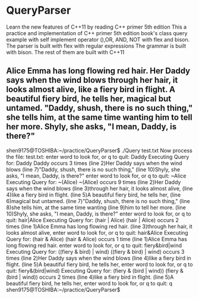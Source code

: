 # QueryParser

Learn the new features of C++11 by reading C++ primer 5th edition
This a practice and implementation of C++ primer 5th edition book's class query example
with self implement operator (),OR, AND, NOT with flex and bison.
The parser is built with flex with regular expressions
The grammar is built with bison.
The rest of them are built with C++11



Alice Emma has long flowing red hair.
Her Daddy says when the wind blows
through her hair, it looks almost alive,
like a fiery bird in flight.
A beautiful fiery bird, he tells her,
magical but untamed.
"Daddy, shush, there is no such thing,"
she tells him, at the same time wanting
him to tell her more.
Shyly, she asks, "I mean, Daddy, is there?"
------------------------------------------------------------
shen9175@TOSHIBA:~/practice/QueryParser$ ./Query test.txt
Now process the file: test.txt:
enter word to look for, or q to quit: Daddy
Executing Query for: Daddy
Daddy occurs 3 times
	(line 2)Her Daddy says when the wind blows
	(line 7)"Daddy, shush, there is no such thing,"
	(line 10)Shyly, she asks, "I mean, Daddy, is there?"
enter word to look for, or q to quit: ~Alice
Executing Query for: ~(Alice)
~(Alice) occurs 9 times
	(line 2)Her Daddy says when the wind blows
	(line 3)through her hair, it looks almost alive,
	(line 4)like a fiery bird in flight.
	(line 5)A beautiful fiery bird, he tells her,
	(line 6)magical but untamed.
	(line 7)"Daddy, shush, there is no such thing,"
	(line 8)she tells him, at the same time wanting
	(line 9)him to tell her more.
	(line 10)Shyly, she asks, "I mean, Daddy, is there?"
enter word to look for, or q to quit: hair|Alice
Executing Query for: (hair | Alice)
(hair | Alice) occurs 2 times
	(line 1)Alice Emma has long flowing red hair.
	(line 3)through her hair, it looks almost alive,
enter word to look for, or q to quit: hair&Alice
Executing Query for: (hair & Alice)
(hair & Alice) occurs 1 time
	(line 1)Alice Emma has long flowing red hair.
enter word to look for, or q to quit: fiery&bird|wind
Executing Query for: ((fiery & bird) | wind)
((fiery & bird) | wind) occurs 3 times
	(line 2)Her Daddy says when the wind blows
	(line 4)like a fiery bird in flight.
	(line 5)A beautiful fiery bird, he tells her,
enter word to look for, or q to quit: fiery&(bird|wind)
Executing Query for: (fiery & (bird | wind))
(fiery & (bird | wind)) occurs 2 times
	(line 4)like a fiery bird in flight.
	(line 5)A beautiful fiery bird, he tells her,
enter word to look for, or q to quit: q
shen9175@TOSHIBA:~/practice/QueryParser$ 
